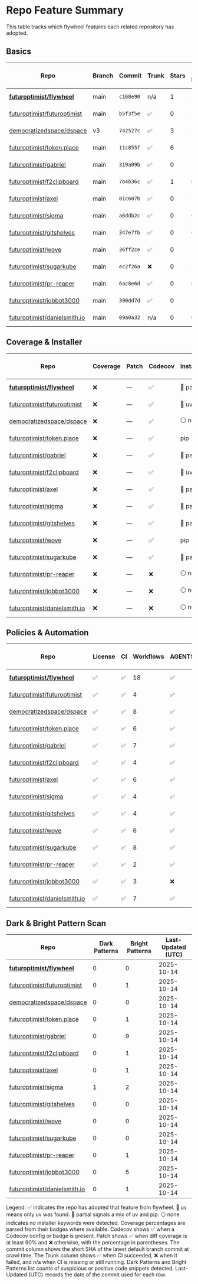 # Repo Feature Summary

This table tracks which flywheel features each related repository has adopted.

<!-- spellchecker: disable -->
## Basics
| Repo | Branch | Commit | Trunk | Stars | Open Issues | Last-Updated (UTC) |
| ---- | ------ | ------ | ----- | ----- | ----------- | ----------------- |
| **[futuroptimist/flywheel](https://github.com/futuroptimist/flywheel)** | main | `c168e90` | n/a | 1 | 5 | 2025-10-14 |
| [futuroptimist/futuroptimist](https://github.com/futuroptimist/futuroptimist) | main | `b5f3f5e` | ✅ | 0 | 2 | 2025-10-14 |
| [democratizedspace/dspace](https://github.com/democratizedspace/dspace) | v3 | `742527c` | ✅ | 3 | 38 | 2025-10-14 |
| [futuroptimist/token.place](https://github.com/futuroptimist/token.place) | main | `11c855f` | ✅ | 6 | 11 | 2025-10-14 |
| [futuroptimist/gabriel](https://github.com/futuroptimist/gabriel) | main | `319a09b` | ✅ | 0 | 10 | 2025-10-14 |
| [futuroptimist/f2clipboard](https://github.com/futuroptimist/f2clipboard) | main | `7b4b36c` | ✅ | 1 | 0 | 2025-10-14 |
| [futuroptimist/axel](https://github.com/futuroptimist/axel) | main | `01c607b` | ✅ | 0 | 3 | 2025-10-14 |
| [futuroptimist/sigma](https://github.com/futuroptimist/sigma) | main | `a6ddb2c` | ✅ | 0 | 0 | 2025-10-14 |
| [futuroptimist/gitshelves](https://github.com/futuroptimist/gitshelves) | main | `347e7fb` | ✅ | 0 | 0 | 2025-10-14 |
| [futuroptimist/wove](https://github.com/futuroptimist/wove) | main | `36ff2ce` | ✅ | 0 | 1 | 2025-10-14 |
| [futuroptimist/sugarkube](https://github.com/futuroptimist/sugarkube) | main | `ec2f26a` | ❌ | 0 | 2 | 2025-10-14 |
| [futuroptimist/pr-reaper](https://github.com/futuroptimist/pr-reaper) | main | `6ac8e6d` | ✅ | 0 | 0 | 2025-10-14 |
| [futuroptimist/jobbot3000](https://github.com/futuroptimist/jobbot3000) | main | `390dd7d` | ✅ | 0 | 11 | 2025-10-14 |
| [futuroptimist/danielsmith.io](https://github.com/futuroptimist/danielsmith.io) | main | `09a0a32` | n/a | 0 | 0 | 2025-10-14 |

## Coverage & Installer
| Repo | Coverage | Patch | Codecov | Installer | Last-Updated (UTC) |
| ---- | -------- | ----- | ------- | --------- | ----------------- |
| **[futuroptimist/flywheel](https://github.com/futuroptimist/flywheel)** | ❌ | — | ✅ | 🔶 partial | 2025-10-14 |
| [futuroptimist/futuroptimist](https://github.com/futuroptimist/futuroptimist) | ❌ | — | ✅ | 🚀 uv | 2025-10-14 |
| [democratizedspace/dspace](https://github.com/democratizedspace/dspace) | ❌ | — | ✅ | ⚪ none | 2025-10-14 |
| [futuroptimist/token.place](https://github.com/futuroptimist/token.place) | ❌ | — | ✅ | pip | 2025-10-14 |
| [futuroptimist/gabriel](https://github.com/futuroptimist/gabriel) | ❌ | — | ✅ | 🔶 partial | 2025-10-14 |
| [futuroptimist/f2clipboard](https://github.com/futuroptimist/f2clipboard) | ❌ | — | ✅ | 🚀 uv | 2025-10-14 |
| [futuroptimist/axel](https://github.com/futuroptimist/axel) | ❌ | — | ✅ | 🔶 partial | 2025-10-14 |
| [futuroptimist/sigma](https://github.com/futuroptimist/sigma) | ❌ | — | ✅ | 🔶 partial | 2025-10-14 |
| [futuroptimist/gitshelves](https://github.com/futuroptimist/gitshelves) | ❌ | — | ✅ | 🔶 partial | 2025-10-14 |
| [futuroptimist/wove](https://github.com/futuroptimist/wove) | ❌ | — | ✅ | pip | 2025-10-14 |
| [futuroptimist/sugarkube](https://github.com/futuroptimist/sugarkube) | ❌ | — | ✅ | 🔶 partial | 2025-10-14 |
| [futuroptimist/pr-reaper](https://github.com/futuroptimist/pr-reaper) | ❌ | — | ❌ | ⚪ none | 2025-10-14 |
| [futuroptimist/jobbot3000](https://github.com/futuroptimist/jobbot3000) | ❌ | — | ❌ | ⚪ none | 2025-10-14 |
| [futuroptimist/danielsmith.io](https://github.com/futuroptimist/danielsmith.io) | ❌ | — | ❌ | ⚪ none | 2025-10-14 |

## Policies & Automation
| Repo | License | CI | Workflows | AGENTS.md | Code of Conduct | Contributing | Pre-commit | Last-Updated (UTC) |
| ---- | ------- | -- | --------- | --------- | --------------- | ------------ | ---------- | ----------------- |
| **[futuroptimist/flywheel](https://github.com/futuroptimist/flywheel)** | ✅ | ✅ | 18 | ✅ | ✅ | ✅ | ✅ | 2025-10-14 |
| [futuroptimist/futuroptimist](https://github.com/futuroptimist/futuroptimist) | ✅ | ✅ | 4 | ✅ | ✅ | ✅ | ✅ | 2025-10-14 |
| [democratizedspace/dspace](https://github.com/democratizedspace/dspace) | ✅ | ✅ | 8 | ✅ | ✅ | ✅ | ✅ | 2025-10-14 |
| [futuroptimist/token.place](https://github.com/futuroptimist/token.place) | ✅ | ✅ | 6 | ✅ | ✅ | ✅ | ✅ | 2025-10-14 |
| [futuroptimist/gabriel](https://github.com/futuroptimist/gabriel) | ✅ | ✅ | 7 | ✅ | ✅ | ✅ | ✅ | 2025-10-14 |
| [futuroptimist/f2clipboard](https://github.com/futuroptimist/f2clipboard) | ✅ | ✅ | 4 | ✅ | ✅ | ✅ | ✅ | 2025-10-14 |
| [futuroptimist/axel](https://github.com/futuroptimist/axel) | ✅ | ✅ | 6 | ✅ | ✅ | ✅ | ✅ | 2025-10-14 |
| [futuroptimist/sigma](https://github.com/futuroptimist/sigma) | ✅ | ✅ | 4 | ✅ | ✅ | ✅ | ✅ | 2025-10-14 |
| [futuroptimist/gitshelves](https://github.com/futuroptimist/gitshelves) | ✅ | ✅ | 4 | ✅ | ❌ | ❌ | ❌ | 2025-10-14 |
| [futuroptimist/wove](https://github.com/futuroptimist/wove) | ✅ | ✅ | 6 | ✅ | ✅ | ✅ | ✅ | 2025-10-14 |
| [futuroptimist/sugarkube](https://github.com/futuroptimist/sugarkube) | ✅ | ✅ | 8 | ✅ | ✅ | ✅ | ✅ | 2025-10-14 |
| [futuroptimist/pr-reaper](https://github.com/futuroptimist/pr-reaper) | ✅ | ✅ | 2 | ✅ | ✅ | ✅ | ❌ | 2025-10-14 |
| [futuroptimist/jobbot3000](https://github.com/futuroptimist/jobbot3000) | ✅ | ✅ | 3 | ❌ | ❌ | ❌ | ❌ | 2025-10-14 |
| [futuroptimist/danielsmith.io](https://github.com/futuroptimist/danielsmith.io) | ✅ | ✅ | 7 | ✅ | ❌ | ❌ | ✅ | 2025-10-14 |

## Dark & Bright Pattern Scan
| Repo | Dark Patterns | Bright Patterns | Last-Updated (UTC) |
| ---- | ------------- | --------------- | ----------------- |
| **[futuroptimist/flywheel](https://github.com/futuroptimist/flywheel)** | 0 | 0 | 2025-10-14 |
| [futuroptimist/futuroptimist](https://github.com/futuroptimist/futuroptimist) | 0 | 1 | 2025-10-14 |
| [democratizedspace/dspace](https://github.com/democratizedspace/dspace) | 0 | 0 | 2025-10-14 |
| [futuroptimist/token.place](https://github.com/futuroptimist/token.place) | 0 | 1 | 2025-10-14 |
| [futuroptimist/gabriel](https://github.com/futuroptimist/gabriel) | 0 | 9 | 2025-10-14 |
| [futuroptimist/f2clipboard](https://github.com/futuroptimist/f2clipboard) | 0 | 1 | 2025-10-14 |
| [futuroptimist/axel](https://github.com/futuroptimist/axel) | 0 | 1 | 2025-10-14 |
| [futuroptimist/sigma](https://github.com/futuroptimist/sigma) | 1 | 2 | 2025-10-14 |
| [futuroptimist/gitshelves](https://github.com/futuroptimist/gitshelves) | 0 | 0 | 2025-10-14 |
| [futuroptimist/wove](https://github.com/futuroptimist/wove) | 0 | 0 | 2025-10-14 |
| [futuroptimist/sugarkube](https://github.com/futuroptimist/sugarkube) | 0 | 0 | 2025-10-14 |
| [futuroptimist/pr-reaper](https://github.com/futuroptimist/pr-reaper) | 0 | 1 | 2025-10-14 |
| [futuroptimist/jobbot3000](https://github.com/futuroptimist/jobbot3000) | 0 | 5 | 2025-10-14 |
| [futuroptimist/danielsmith.io](https://github.com/futuroptimist/danielsmith.io) | 0 | 1 | 2025-10-14 |

Legend: ✅ indicates the repo has adopted that feature from flywheel. 🚀 uv means only uv was found. 🔶 partial signals a mix of uv and pip. ⚪ none indicates no installer keywords were detected.
Coverage percentages are parsed from their badges where available. Codecov shows ✅ when a Codecov config or badge is present. Patch shows ✅ when diff coverage is at least 90% and ❌ otherwise, with the percentage in parentheses.
The commit column shows the short SHA of the latest default branch commit at crawl time. The Trunk column shows ✅ when CI succeeded, ❌ when it failed, and n/a when CI is missing or still running. Dark Patterns and Bright Patterns list counts of suspicious or positive code snippets detected.
Last-Updated (UTC) records the date of the commit used for each row.
